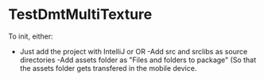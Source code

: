 TestDmtMultiTexture
===================

To init, either:
  - Just add the project with IntelliJ or
    OR
  -Add src and srclibs as source directories
  -Add assets folder as "Files and folders to package" (So that the assets folder gets transfered in the mobile device.
